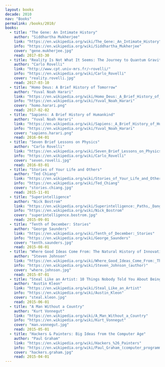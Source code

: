 ```yaml
---
layout: books
decade: 2010
nav: "Books"
permalink: /books/2010/
books:
  - title: "The Gene: An Intimate History"
    author: "Siddhartha Mukherjee"
    link: "https://en.wikipedia.org/wiki/The_Gene:_An_Intimate_History"
    info: "https://en.wikipedia.org/wiki/Siddhartha_Mukherjee"
    cover: "gene.mukherjee.jpg"
    read: 2017-03-30
  - title: "Reality Is Not What It Seems: The Journey to Quantum Gravity"
    author: "Carlo Rovelli"
    link: "http://www.cpt.univ-mrs.fr/~rovelli/"
    info: "https://en.wikipedia.org/wiki/Carlo_Rovelli"
    cover: "reality.rovelli.jpg"
    read: 2017-03-10
  - title: "Homo Deus: A Brief History of Tomorrow"
    author: "Yuval Noah Harari"
    link: "https://en.wikipedia.org/wiki/Homo_Deus:_A_Brief_History_of_Tomorrow"
    info: "https://en.wikipedia.org/wiki/Yuval_Noah_Harari"
    cover: "homo.harari.png"
    read: 2017-02-02
  - title: "Sapiens: A Brief History of Humankind"
    author: "Yuval Noah Harari"
    link: "https://en.wikipedia.org/wiki/Sapiens:_A_Brief_History_of_Humankind"
    info: "https://en.wikipedia.org/wiki/Yuval_Noah_Harari"
    cover: "sapiens.harari.png"
    read: 2016-04-01
  - title: "Seven Brief Lessons on Physics"
    author: "Carlo Rovelli"
    link: "https://en.wikipedia.org/wiki/Seven_Brief_Lessons_on_Physics"
    info: "https://en.wikipedia.org/wiki/Carlo_Rovelli"
    cover: "seven.rovelli.jpg"
    read: 2016-03-01
  - title: "Stories of Your Life and Others"
    author: "Ted Chiang"
    link: "https://en.wikipedia.org/wiki/Stories_of_Your_Life_and_Others"
    info: "https://en.wikipedia.org/wiki/Ted_Chiang"
    cover: "stories.chiang.jpg"
    read: 2015-11-01
  - title: "Superintelligence"
    author: "Nick Bostrom"
    link: "https://en.wikipedia.org/wiki/Superintelligence:_Paths,_Dangers,_Strategies"
    info: "https://en.wikipedia.org/wiki/Nick_Bostrom"
    cover: "superintelligence.bostrom.jpg"
    read: 2015-09-01
  - title: "Tenth of December: Stories"
    author: "George Saunders"
    link: "https://en.wikipedia.org/wiki/Tenth_of_December:_Stories"
    info: "https://en.wikipedia.org/wiki/George_Saunders"
    cover: "tenth.saunders.jpg"
    read: 2015-08-01
  - title: "Where Good Ideas Come From: The Natural History of Innovation"
    author: "Steven Johnson"
    link: "https://en.wikipedia.org/wiki/Where_Good_Ideas_Come_From:_The_Natural_History_of_Innovation"
    info: "https://en.wikipedia.org/wiki/Steven_Johnson_(author)"
    cover: "where.johnson.jpg"
    read: 2015-07-01
  - title: "Steal Like an Artist: 10 Things Nobody Told You About Being Creative"
    author: "Austin Kleon"
    link: "https://en.wikipedia.org/wiki/Steal_Like_an_Artist"
    info: "https://en.wikipedia.org/wiki/Austin_Kleon"
    cover: "steal.kleon.jpg"
    read: 2015-06-01
  - title: "A Man Without a Country"
    author: "Kurt Vonnegut"
    link: "https://en.wikipedia.org/wiki/A_Man_Without_a_Country"
    info: "https://en.wikipedia.org/wiki/Kurt_Vonnegut"
    cover: "man.vonnegut.jpg"
    read: 2015-05-01
  - title: "Hackers & Painters: Big Ideas from the Computer Age"
    author: "Paul Graham"
    link: "https://en.wikipedia.org/wiki/Hackers_%26_Painters"
    info: "https://en.wikipedia.org/wiki/Paul_Graham_(computer_programmer)"
    cover: "hackers.graham.jpg"
    read: 2015-04-01
---
```

